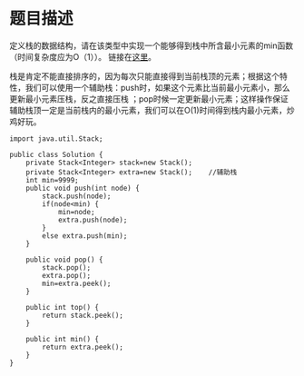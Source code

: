 # 题目描述
定义栈的数据结构，请在该类型中实现一个能够得到栈中所含最小元素的min函数（时间复杂度应为O（1））。 链接在[这里](https://www.nowcoder.com/practice/4c776177d2c04c2494f2555c9fcc1e49?tpId=13&tqId=11173&tPage=1&rp=1&ru=/ta/coding-interviews&qru=/ta/coding-interviews/question-ranking)。

栈是肯定不能直接排序的，因为每次只能直接得到当前栈顶的元素；根据这个特性，我们可以使用一个辅助栈：push时，如果这个元素比当前最小元素小，那么更新最小元素压栈，反之直接压栈 ；pop时候一定更新最小元素；这样操作保证辅助栈顶一定是当前栈内的最小元素，我们可以在O(1)时间得到栈内最小元素，炒鸡好玩。
```
import java.util.Stack;

public class Solution {
    private Stack<Integer> stack=new Stack();
    private Stack<Integer> extra=new Stack();    //辅助栈
    int min=9999;
    public void push(int node) {
        stack.push(node);
        if(node<min) {
            min=node;
            extra.push(node);
        }
        else extra.push(min);
    }
    
    public void pop() {
        stack.pop();
        extra.pop();
        min=extra.peek();
    }
    
    public int top() {
        return stack.peek();
    }
    
    public int min() {
        return extra.peek();
    }
}
```